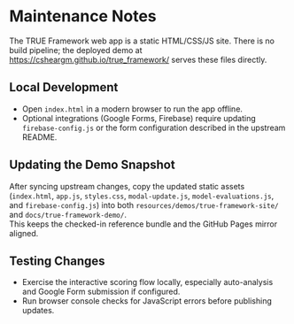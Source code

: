 # Maintenance Notes

The TRUE Framework web app is a static HTML/CSS/JS site. There is no build pipeline; the deployed demo at https://csheargm.github.io/true_framework/ serves these files directly.

## Local Development
- Open `index.html` in a modern browser to run the app offline.
- Optional integrations (Google Forms, Firebase) require updating `firebase-config.js` or the form configuration described in the upstream README.

## Updating the Demo Snapshot
After syncing upstream changes, copy the updated static assets (`index.html`, `app.js`, `styles.css`, `modal-update.js`, `model-evaluations.js`, and `firebase-config.js`) into both `resources/demos/true-framework-site/` and `docs/true-framework-demo/`.  
This keeps the checked-in reference bundle and the GitHub Pages mirror aligned.

## Testing Changes
- Exercise the interactive scoring flow locally, especially auto-analysis and Google Form submission if configured.
- Run browser console checks for JavaScript errors before publishing updates.
